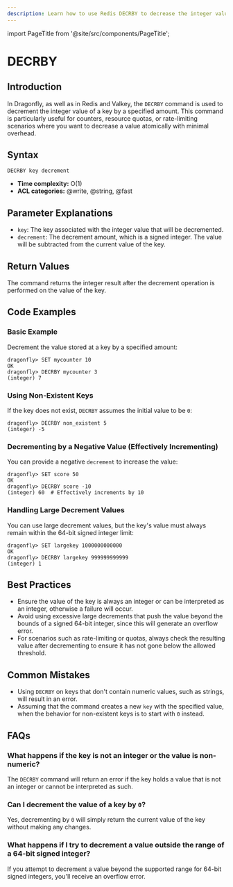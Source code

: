 ```yaml
---
description: Learn how to use Redis DECRBY to decrease the integer value of a key.
---
```


import PageTitle from '@site/src/components/PageTitle';

# DECRBY

<PageTitle title="Redis DECRBY Command (Documentation) | Dragonfly" />

## Introduction

In Dragonfly, as well as in Redis and Valkey, the `DECRBY` command is used to decrement the integer value of a key by a specified amount.
This command is particularly useful for counters, resource quotas, or rate-limiting scenarios where you want to decrease a value atomically with minimal overhead.

## Syntax

```shell
DECRBY key decrement
```

- **Time complexity:** O(1)
- **ACL categories:** @write, @string, @fast

## Parameter Explanations

- `key`: The key associated with the integer value that will be decremented.
- `decrement`: The decrement amount, which is a signed integer. The value will be subtracted from the current value of the key.

## Return Values

The command returns the integer result after the decrement operation is performed on the value of the key.

## Code Examples

### Basic Example

Decrement the value stored at a key by a specified amount:

```shell
dragonfly> SET mycounter 10
OK
dragonfly> DECRBY mycounter 3
(integer) 7
```

### Using Non-Existent Keys

If the key does not exist, `DECRBY` assumes the initial value to be `0`:

```shell
dragonfly> DECRBY non_existent 5
(integer) -5
```

### Decrementing by a Negative Value (Effectively Incrementing)

You can provide a negative `decrement` to increase the value:

```shell
dragonfly> SET score 50
OK
dragonfly> DECRBY score -10
(integer) 60  # Effectively increments by 10
```

### Handling Large Decrement Values

You can use large decrement values, but the key's value must always remain within the 64-bit signed integer limit:

```shell
dragonfly> SET largekey 1000000000000
OK
dragonfly> DECRBY largekey 999999999999
(integer) 1
```

## Best Practices

- Ensure the value of the key is always an integer or can be interpreted as an integer, otherwise a failure will occur.
- Avoid using excessive large decrements that push the value beyond the bounds of a signed 64-bit integer, since this will generate an overflow error.
- For scenarios such as rate-limiting or quotas, always check the resulting value after decrementing to ensure it has not gone below the allowed threshold.

## Common Mistakes

- Using `DECRBY` on keys that don't contain numeric values, such as strings, will result in an error.
- Assuming that the command creates a new `key` with the specified value, when the behavior for non-existent keys is to start with `0` instead.

## FAQs

### What happens if the key is not an integer or the value is non-numeric?

The `DECRBY` command will return an error if the key holds a value that is not an integer or cannot be interpreted as such.

### Can I decrement the value of a key by `0`?

Yes, decrementing by `0` will simply return the current value of the key without making any changes.

### What happens if I try to decrement a value outside the range of a 64-bit signed integer?

If you attempt to decrement a value beyond the supported range for 64-bit signed integers, you'll receive an overflow error.

